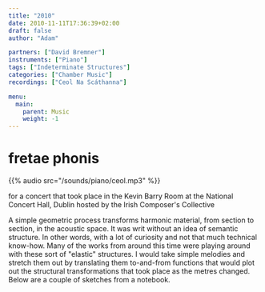 ```yaml
---
title: "2010"
date: 2010-11-11T17:36:39+02:00
draft: false
author: "Adam"

partners: ["David Bremner"]
instruments: ["Piano"]
tags: ["Indeterminate Structures"]
categories: ["Chamber Music"]
recordings: ["Ceol Na Scáthanna"]

menu:
  main:
    parent: Music
    weight: -1
---
```


# fretae phonis

{{% audio src="/sounds/piano/ceol.mp3" %}}

for a concert that took place in the Kevin Barry Room at the National Concert Hall, Dublin hosted by the Irish Composer's Collective<br>

A simple geometric process transforms harmonic material, from section to section, in the acoustic space. It was writ without an idea of semantic structure. In other words, with a lot of curiosity and not that much technical know-how. Many of the works from around this time were playing around with these sort of "elastic" structures. I would take simple melodies and stretch them out by translating them to-and-from functions that would plot out the structural transformations that took place as the metres changed. Below are a couple of sketches from a notebook.

</p>
